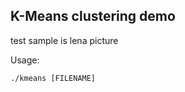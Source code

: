 K-Means clustering demo
-------------------

test sample is lena picture

Usage:

    ./kmeans [FILENAME]


